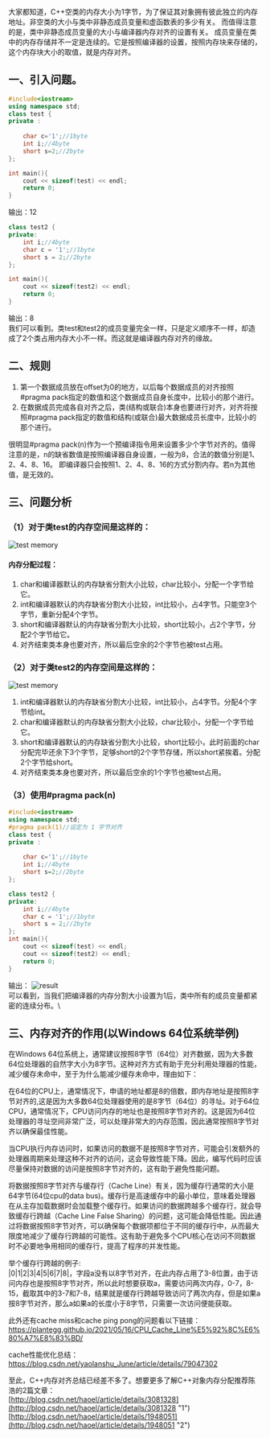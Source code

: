 大家都知道，C++空类的内存大小为1字节，为了保证其对象拥有彼此独立的内存地址。非空类的大小与类中非静态成员变量和虚函数表的多少有关。
而值得注意的是，类中非静态成员变量的大小与编译器内存对齐的设置有关。
成员变量在类中的内存存储并不一定是连续的。它是按照编译器的设置，按照内存块来存储的，这个内存块大小的取值，就是内存对齐。

## 一、引入问题。
```cpp
#include<iostream>
using namespace std;
class test {
private :
    
    char c='1';//1byte 
    int i;//4byte
    short s=2;//2byte
};

int main(){
    cout << sizeof(test) << endl;
    return 0;
}
```
输出：12
```cpp
class test2 {
private:
    int i;//4byte
    char c = '1';//1byte 
    short s = 2;//2byte
};

int main(){
    cout << sizeof(test2) << endl;
    return 0;
}
```
输出：8\
我们可以看到。类test和test2的成员变量完全一样，只是定义顺序不一样，却造成了2个类占用内存大小不一样。而这就是编译器内存对齐的缘故。

## 二、规则
1. 第一个数据成员放在offset为0的地方，以后每个数据成员的对齐按照#pragma pack指定的数值和这个数据成员自身长度中，比较小的那个进行。
2. 在数据成员完成各自对齐之后，类(结构或联合)本身也要进行对齐，对齐将按照#pragma pack指定的数值和结构(或联合)最大数据成员长度中，比较小的那个进行。

很明显#pragma pack(n)作为一个预编译指令用来设置多少个字节对齐的。值得注意的是，n的缺省数值是按照编译器自身设置，一般为8，合法的数值分别是1、2、4、8、16。
即编译器只会按照1、2、4、8、16的方式分割内存。若n为其他值，是无效的。

## 三、问题分析
### （1）对于类test的内存空间是这样的：
![test memory](https://github.com/ashenone0917/image/blob/main/271354292862668.png "test的内存空间")
#### 内存分配过程：
1. char和编译器默认的内存缺省分割大小比较，char比较小，分配一个字节给它。
2. int和编译器默认的内存缺省分割大小比较，int比较小，占4字节。只能空3个字节，重新分配4个字节。
3. short和编译器默认的内存缺省分割大小比较，short比较小，占2个字节，分配2个字节给它。
4. 对齐结束类本身也要对齐，所以最后空余的2个字节也被test占用。

### （2）对于类test2的内存空间是这样的：
![test memory](https://github.com/ashenone0917/image/blob/main/testA2.png "test的内存空间")
1. int和编译器默认的内存缺省分割大小比较，int比较小，占4字节。分配4个字节给int。
2. char和编译器默认的内存缺省分割大小比较，char比较小，分配一个字节给它。
3. short和编译器默认的内存缺省分割大小比较，short比较小，此时前面的char分配完毕还余下3个字节，足够short的2个字节存储，所以short紧挨着。分配2个字节给short。
4. 对齐结束类本身也要对齐，所以最后空余的1个字节也被test占用。

### （3）使用#pragma pack(n)
```cpp
#include<iostream>
using namespace std;
#pragma pack(1)//设定为 1 字节对齐
class test {
private :
    
    char c='1';//1byte 
    int i;//4byte
    short s=2;//2byte
};

class test2 {
private:
    int i;//4byte
    char c = '1';//1byte 
    short s = 2;//2byte
};
int main(){
    cout << sizeof(test) << endl;
    cout << sizeof(test2) << endl;
    return 0;
}
```
输出：
![result](https://github.com/ashenone0917/image/blob/main/271439339424823.png "result")\
可以看到，当我们把编译器的内存分割大小设置为1后，类中所有的成员变量都紧密的连续分布。\

## 三、内存对齐的作用(以Windows 64位系统举例)
在Windows 64位系统上，通常建议按照8字节（64位）对齐数据，因为大多数64位处理器的自然字大小为8字节。这种对齐方式有助于充分利用处理器的性能，减少缓存未命中，至于为什么能减少缓存未命中，理由如下：   


在64位的CPU上，通常情况下，申请的地址都是8的倍数，即内存地址是按照8字节对齐的,这是因为大多数64位处理器使用的是8字节（64位）的寻址。对于64位CPU，通常情况下，CPU访问内存的地址也是按照8字节对齐的。这是因为64位处理器的寻址空间非常广泛，可以处理非常大的内存范围，因此通常按照8字节对齐以确保最佳性能。  


当CPU执行内存访问时，如果访问的数据不是按照8字节对齐，可能会引发额外的处理器周期来处理这种不对齐的访问，这会导致性能下降。因此，编写代码时应该尽量保持对数据的访问是按照8字节对齐的，这有助于避免性能问题。  


将数据按照8字节对齐与缓存行（Cache Line）有关，因为缓存行通常的大小是64字节(64位cpu的data bus)。缓存行是高速缓存中的最小单位，意味着处理器在从主存加载数据时会加载整个缓存行。如果访问的数据跨越多个缓存行，就会导致缓存行跨越（Cache Line False Sharing）的问题，这可能会降低性能。因此通过将数据按照8字节对齐，可以确保每个数据项都位于不同的缓存行中，从而最大限度地减少了缓存行跨越的可能性。这有助于避免多个CPU核心在访问不同数据时不必要地争用相同的缓存行，提高了程序的并发性能。  


举个缓存行跨越的例子:  
|0|1|2|3|4|5|6|7|8|，字段a没有以8字节对齐，在此内存占用了3-8位置，由于访问内存也是按照8字节对齐，所以此时想要获取a，需要访问两次内存，0-7，8-15，截取其中的3-7和7-8，结果就是缓存行跨越导致访问了两次内存，但是如果a按8字节对齐，那么a如果a的长度小于8字节，只需要一次访问便能获取。


此外还有cache miss和cache ping pong的问题看以下链接：
https://plantegg.github.io/2021/05/16/CPU_Cache_Line%E5%92%8C%E6%80%A7%E8%83%BD/


cache性能优化总结：
https://blog.csdn.net/yaolanshu_June/article/details/79047302  


至此，C++内存对齐总结已经差不多了。想要更多了解C++对象内存分配推荐陈浩的2篇文章：\
[http://blog.csdn.net/haoel/article/details/3081328](http://blog.csdn.net/haoel/article/details/3081328 "1")\
[http://blog.csdn.net/haoel/article/details/1948051](http://blog.csdn.net/haoel/article/details/1948051 "2")
